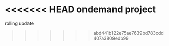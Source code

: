 <<<<<<< HEAD
ondemand project
=======
rolling update
>>>>>>> abd441b122e75ae7639bd783cdd407a3809edb99
